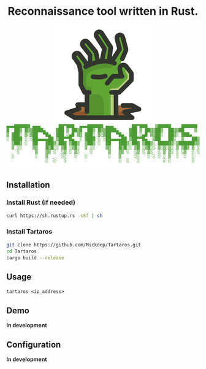<h1 align="center">
Reconnaissance tool written in Rust.
</h1>

<p align="center">
  <img width="256" height="256" src="img/icon256.png"><br/>
  <img width="auto" height="auto" src="img/tartaros_banner.png">
</p>


## Installation

### Install Rust (if needed)
```bash
curl https://sh.rustup.rs -sSf | sh
```
### Install Tartaros
```bash
git clone https://github.com/Mickdep/Tartaros.git
cd Tartaros
cargo build --release
```


## Usage

```
tartaros <ip_address>
```


## Demo

**In development**

## Configuration

**In development**